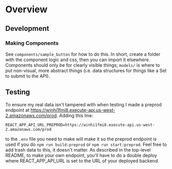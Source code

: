 # Overview
## Development 
### Making Components 
See `components/sample_button` for how to do this. In short, create a folder with the component logic and css, then you can import it elsewhere. Components should only be for clearly visible things; `models/` is where to put non-visual, more abstract things (i.e. data structures for things like a Set to submit to the API).


## Testing 
To ensure my real data isn't tampered with when testing I made a preprod endpoint at https://winhi1fmi8.execute-api.us-west-2.amazonaws.com/prod. Adding this line:
```
REACT_APP_API_URL_PREPROD=https://winhi1fmi8.execute-api.us-west-2.amazonaws.com/prod
```
to the `.env` file you need to make will make it so the preprod endpoint is used if you do `npm run build:preprod` or `npm run start:preprod`. Feel free to add trash data to this, it doesn't matter. As described in the top-level README, to make your own endpoint, you'll have to do a double deploy where REACT_APP_API_URL is set to the URL of your deployed backend.

